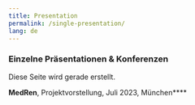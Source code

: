 ```yaml
---
title: Presentation
permalink: /single-presentation/
lang: de
---
```


### Einzelne Präsentationen & Konferenzen

Diese Seite wird gerade erstellt.

**MedRen**, Projektvorstellung, Juli 2023, München****

